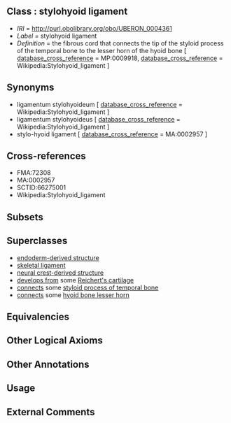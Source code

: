 
## Class : stylohyoid ligament

 * *IRI* = http://purl.obolibrary.org/obo/UBERON_0004361
 * *Label* = stylohyoid ligament
 * *Definition* = the fibrous cord that connects the tip of the styloid process of the temporal bone to the lesser horn of the hyoid bone [ [database_cross_reference](../../ef/oboInOwl#hasDbXref.md) = MP:0009918, [database_cross_reference](../../ef/oboInOwl#hasDbXref.md) = Wikipedia:Stylohyoid_ligament ]

## Synonyms

 * ligamentum stylohyoideum [ [database_cross_reference](../../ef/oboInOwl#hasDbXref.md) = Wikipedia:Stylohyoid_ligament ]
 * ligamentum stylohyoideus [ [database_cross_reference](../../ef/oboInOwl#hasDbXref.md) = Wikipedia:Stylohyoid_ligament ]
 * stylo-hyoid ligament [ [database_cross_reference](../../ef/oboInOwl#hasDbXref.md) = MA:0002957 ]

## Cross-references

 * FMA:72308
 * MA:0002957
 * SCTID:66275001
 * Wikipedia:Stylohyoid_ligament

## Subsets


## Superclasses

 * [endoderm-derived structure](../../UBERON/19/UBERON_0004119.md)
 * [skeletal ligament](../../UBERON/46/UBERON_0008846.md)
 * [neural crest-derived structure](../../UBERON/13/UBERON_0010313.md)
 * [develops from](../../RO/02/RO_0002202.md) some [Reichert's cartilage](../../UBERON/68/UBERON_0004368.md)
 * [connects](../../ts/core#connects.md) some [styloid process of temporal bone](../../UBERON/60/UBERON_0003960.md)
 * [connects](../../ts/core#connects.md) some [hyoid bone lesser horn](../../UBERON/98/UBERON_0003998.md)

## Equivalencies


## Other Logical Axioms


## Other Annotations


## Usage


## External Comments


